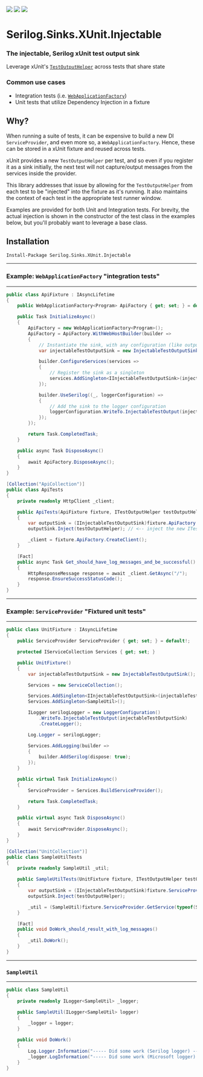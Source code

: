 [![](https://img.shields.io/nuget/v/Serilog.Sinks.XUnit.Injectable.svg?style=for-the-badge)](https://www.nuget.org/packages/Serilog.Sinks.XUnit.Injectable/)
[![](https://img.shields.io/github/actions/workflow/status/soenneker/serilog-sinks-xunit-injectable/main.yml?style=for-the-badge)](https://github.com/soenneker/serilog-sinks-xunit-injectable/actions/workflows/main.yml)
[![](https://img.shields.io/nuget/dt/Serilog.Sinks.XUnit.Injectable.svg?style=for-the-badge)](https://www.nuget.org/packages/Serilog.Sinks.XUnit.Injectable/)

# Serilog.Sinks.XUnit.Injectable
### The injectable, Serilog xUnit test output sink

Leverage xUnit's [`TestOutputHelper`](https://xunit.net/docs/capturing-output) across tests that share state

### Common use cases
- Integration tests (i.e. [`WebApplicationFactory`](https://docs.microsoft.com/en-us/aspnet/core/test/integration-tests?view=aspnetcore-6.0))
- Unit tests that utilize Dependency Injection in a fixture

## Why?
When running a suite of tests, it can be expensive to build a new DI `ServiceProvider`, and even more so, a `WebApplicationFactory`. Hence, these can be stored in a xUnit fixture and reused across tests. 

xUnit provides a new `TestOutputHelper` per test, and so even if you register it as a sink initially, the next test will not capture/output messages from the services inside the provider.

This library addresses that issue by allowing for the `TestOutputHelper` from each test to be "injected" into the fixture as it's running. It also maintains the context of each test in the appropriate test runner window.

Examples are provided for both Unit and Integration tests. For brevity, the actual injection is shown in the constructor of the test class in the examples below, but you'll probably want to leverage a base class.

## Installation

```
Install-Package Serilog.Sinks.XUnit.Injectable
```

---
### Example: `WebApplicationFactory` "integration tests"
---
```csharp
public class ApiFixture : IAsyncLifetime
{
    public WebApplicationFactory<Program> ApiFactory { get; set; } = default!;

    public Task InitializeAsync()
    {
        ApiFactory = new WebApplicationFactory<Program>();
        ApiFactory = ApiFactory.WithWebHostBuilder(builder =>
        {
            // Instantiate the sink, with any configuration (like outputTemplate, formatProvider)
            var injectableTestOutputSink = new InjectableTestOutputSink();

            builder.ConfigureServices(services =>
            {
                // Register the sink as a singleton
                services.AddSingleton<IInjectableTestOutputSink>(injectableTestOutputSink); 
            });

            builder.UseSerilog((_, loggerConfiguration) =>
            {
                // Add the sink to the logger configuration
                loggerConfiguration.WriteTo.InjectableTestOutput(injectableTestOutputSink);
            });
        });

        return Task.CompletedTask;
    }

    public async Task DisposeAsync()
    {
        await ApiFactory.DisposeAsync();
    }
}
```

```csharp
[Collection("ApiCollection")]
public class ApiTests
{
    private readonly HttpClient _client;

    public ApiTests(ApiFixture fixture, ITestOutputHelper testOutputHelper)
    {
        var outputSink = (IInjectableTestOutputSink)fixture.ApiFactory.Services.GetService(typeof(IInjectableTestOutputSink))!;
        outputSink.Inject(testOutputHelper); // <-- inject the new ITestOutputHelper into the sink

        _client = fixture.ApiFactory.CreateClient();
    }

    [Fact]
    public async Task Get_should_have_log_messages_and_be_successful()
    {
        HttpResponseMessage response = await _client.GetAsync("/");
        response.EnsureSuccessStatusCode();
    }
}
```

---
### Example: `ServiceProvider` "Fixtured unit tests"
---
```csharp
public class UnitFixture : IAsyncLifetime
{
    public ServiceProvider ServiceProvider { get; set; } = default!;

    protected IServiceCollection Services { get; set; }

    public UnitFixture()
    {
        var injectableTestOutputSink = new InjectableTestOutputSink();

        Services = new ServiceCollection();

        Services.AddSingleton<IInjectableTestOutputSink>(injectableTestOutputSink);
        Services.AddSingleton<SampleUtil>();

        ILogger serilogLogger = new LoggerConfiguration()
            .WriteTo.InjectableTestOutput(injectableTestOutputSink)
            .CreateLogger();

        Log.Logger = serilogLogger;

        Services.AddLogging(builder =>
        {
            builder.AddSerilog(dispose: true);
        });
    }

    public virtual Task InitializeAsync()
    {
        ServiceProvider = Services.BuildServiceProvider();

        return Task.CompletedTask;
    }

    public virtual async Task DisposeAsync()
    {
        await ServiceProvider.DisposeAsync();
    }
}

```

```csharp
[Collection("UnitCollection")]
public class SampleUtilTests
{
    private readonly SampleUtil _util;

    public SampleUtilTests(UnitFixture fixture, ITestOutputHelper testOutputHelper)
    {
        var outputSink = (IInjectableTestOutputSink)fixture.ServiceProvider.GetService(typeof(IInjectableTestOutputSink));
        outputSink.Inject(testOutputHelper);

        _util = (SampleUtil)fixture.ServiceProvider.GetService(typeof(SampleUtil));
    }

    [Fact]
    public void DoWork_should_result_with_log_messages()
    {
        _util.DoWork();
    }
}
```
---
### `SampleUtil`
---
```csharp
public class SampleUtil
{
    private readonly ILogger<SampleUtil> _logger;

    public SampleUtil(ILogger<SampleUtil> logger)
    {
        _logger = logger;
    }

    public void DoWork()
    {
        Log.Logger.Information("----- Did some work (Serilog logger) -----");
        _logger.LogInformation("----- Did some work (Microsoft logger) -----");
    }
}
```